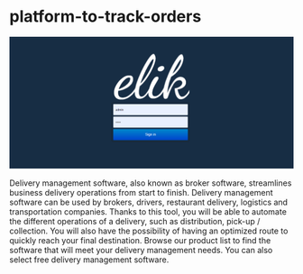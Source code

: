 # platform-to-track-orders

<p align="center">
<a href="https://github.com/RababElAmerany94/platform-to-track-orders">
<img  alt="Rabab El Amerany Project" title="Rabab Project" src="https://github.com/RababElAmerany94/platform-to-track-orders/blob/main/assets/images/site.PNG" />
</a>
</p>

<p align="left">
Delivery management software, also known as broker software, streamlines business delivery operations from start to finish. Delivery management software can be used by brokers, drivers, restaurant delivery, logistics and transportation companies. Thanks to this tool, you will be able to automate the different operations of a delivery, such as distribution, pick-up / collection. You will also have the possibility of having an optimized route to quickly reach your final destination. Browse our product list to find the software that will meet your delivery management needs. You can also select free delivery management software.
</p>
